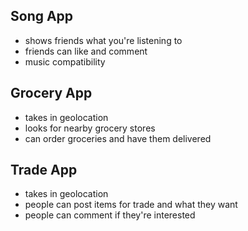 ## Song App
- shows friends what you're listening to 
- friends can like and comment
- music compatibility

## Grocery App
- takes in geolocation
- looks for nearby grocery stores
- can order groceries and have them delivered

## Trade App
- takes in geolocation
- people can post items for trade and what they want
- people can comment if they're interested

